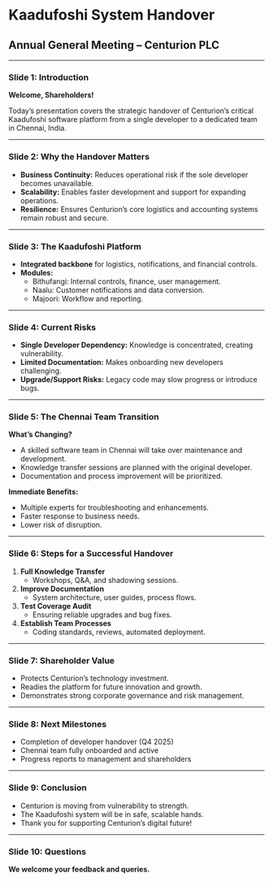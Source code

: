 # Kaadufoshi System Handover  
## Annual General Meeting – Centurion PLC

---

### Slide 1: Introduction

**Welcome, Shareholders!**

Today’s presentation covers the strategic handover of Centurion’s critical Kaadufoshi software platform from a single developer to a dedicated team in Chennai, India.

---

### Slide 2: Why the Handover Matters

- **Business Continuity:** Reduces operational risk if the sole developer becomes unavailable.
- **Scalability:** Enables faster development and support for expanding operations.
- **Resilience:** Ensures Centurion’s core logistics and accounting systems remain robust and secure.

---

### Slide 3: The Kaadufoshi Platform

- **Integrated backbone** for logistics, notifications, and financial controls.
- **Modules:**
  - Bithufangi: Internal controls, finance, user management.
  - Naalu: Customer notifications and data conversion.
  - Majoori: Workflow and reporting.

---

### Slide 4: Current Risks

- **Single Developer Dependency:** Knowledge is concentrated, creating vulnerability.
- **Limited Documentation:** Makes onboarding new developers challenging.
- **Upgrade/Support Risks:** Legacy code may slow progress or introduce bugs.

---

### Slide 5: The Chennai Team Transition

**What’s Changing?**
- A skilled software team in Chennai will take over maintenance and development.
- Knowledge transfer sessions are planned with the original developer.
- Documentation and process improvement will be prioritized.

**Immediate Benefits:**
- Multiple experts for troubleshooting and enhancements.
- Faster response to business needs.
- Lower risk of disruption.

---

### Slide 6: Steps for a Successful Handover

1. **Full Knowledge Transfer**
   - Workshops, Q&A, and shadowing sessions.
2. **Improve Documentation**
   - System architecture, user guides, process flows.
3. **Test Coverage Audit**
   - Ensuring reliable upgrades and bug fixes.
4. **Establish Team Processes**
   - Coding standards, reviews, automated deployment.

---

### Slide 7: Shareholder Value

- Protects Centurion’s technology investment.
- Readies the platform for future innovation and growth.
- Demonstrates strong corporate governance and risk management.

---

### Slide 8: Next Milestones

- Completion of developer handover (Q4 2025)
- Chennai team fully onboarded and active
- Progress reports to management and shareholders

---

### Slide 9: Conclusion

- Centurion is moving from vulnerability to strength.
- The Kaadufoshi system will be in safe, scalable hands.
- Thank you for supporting Centurion’s digital future!

---

### Slide 10: Questions

**We welcome your feedback and queries.**
